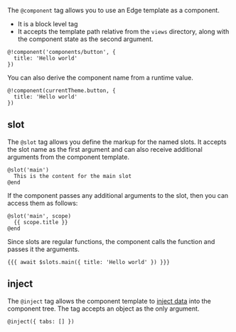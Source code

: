 The `@component` tag allows you to use an Edge template as a component. 

- It is a block level tag
- It accepts the template path relative from the `views` directory, along with the component state as the second argument.

```edge
@!component('components/button', {
  title: 'Hello world'
})
```

You can also derive the component name from a runtime value.

```edge
@!component(currentTheme.button, {
  title: 'Hello world'
})
```

## slot
The `@slot` tag allows you define the markup for the named slots. It accepts the slot name as the first argument and can also receive additional arguments from the component template.

```edge
@slot('main')
  This is the content for the main slot
@end
```

If the component passes any additional arguments to the slot, then you can access them as follows:

```edge
@slot('main', scope)
  {{ scope.title }}
@end
```

Since slots are regular functions, the component calls the function and passes it the arguments.

```edge
{{{ await $slots.main({ title: 'Hello world' }) }}}
```

## inject
The `@inject` tag allows the component template to [inject data](../../../guides/views/components.md#injecting-data-to-the-component-tree) into the component tree. The tag accepts an object as the only argument.

```edge
@inject({ tabs: [] })
```
